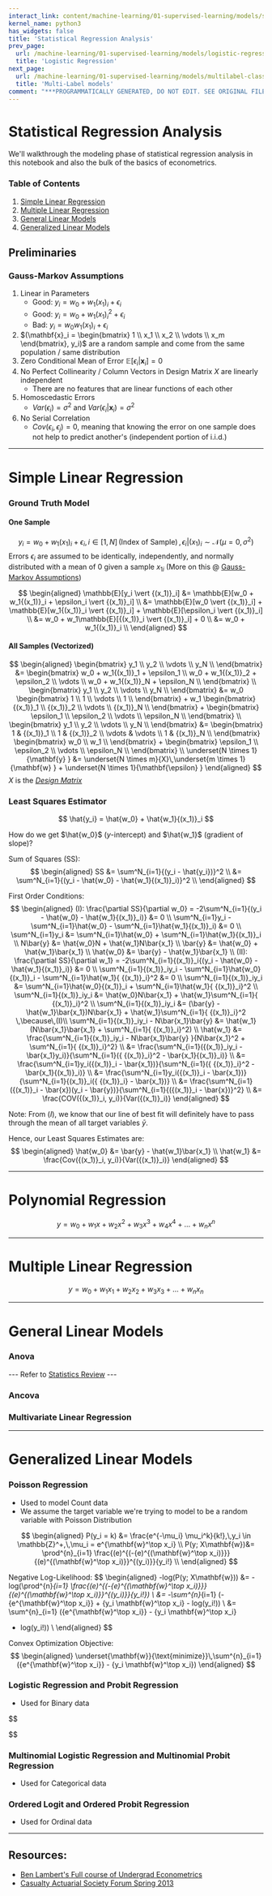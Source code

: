 ```yaml
---
interact_link: content/machine-learning/01-supervised-learning/models/statistical-regression-analysis.ipynb
kernel_name: python3
has_widgets: false
title: 'Statistical Regression Analysis'
prev_page:
  url: /machine-learning/01-supervised-learning/models/logistic-regression
  title: 'Logistic Regression'
next_page:
  url: /machine-learning/01-supervised-learning/models/multilabel-classification
  title: 'Multi-Label models'
comment: "***PROGRAMMATICALLY GENERATED, DO NOT EDIT. SEE ORIGINAL FILES IN /content***"
---
```



# Statistical Regression Analysis

We'll walkthrough the modeling phase of statistical regression analysis in this notebook and also the bulk of the basics of econometrics.

### Table of Contents
1. [Simple Linear Regression](#simplelinreg)
2. [Multiple Linear Regression](#multiplelinreg)
3. [General Linear Models](#glm)
4. [Generalized Linear Models](#glim)

## Preliminaries

### Gauss-Markov Assumptions<a id='gauss-markov'></a>
1. Linear in Parameters
    - Good: $y_i = w_0 + w_1{(x_1)}_i + \epsilon_i$
    - Good: $y_i = w_0 + w_1{(x_1)}^2_i + \epsilon_i$
    - Bad: $y_i = w_0w_1{(x_1)}_i + \epsilon_i$ 
2. $(\mathbf{x}_i = \begin{bmatrix} 1 \\ x_1 \\ x_2 \\ \vdots \\ x_m \end{bmatrix}, y_i)$ are a random sample and come from the same population / same distribution
3. Zero Conditional Mean of Error $\mathbb{E}[\epsilon_i \vert \mathbf{x}_i] = 0$
4. No Perfect Collinearity / Column Vectors in Design Matrix $X$ are linearly independent
    - There are no features that are linear functions of each other
5. Homoscedastic Errors
    - $Var(\epsilon_i) = \sigma^2$ and $Var(\epsilon_i \vert \mathbf{x}_i) = \sigma^2$
6. No Serial Correlation
    - $Cov(\epsilon_i, \epsilon_j) = 0$, meaning that knowing the error on one sample does not help to predict another's (independent portion of i.i.d.)



---
# Simple Linear Regression<a id='simplelinreg'></a>

### Ground Truth Model

#### One Sample
$$
y_i = w_0 + w_1{(x_1)}_i + \epsilon_i,\,i \in [1, N]\,\text{(Index of Sample)}\,,\epsilon_i \vert {(x_1)}_i \sim \mathcal{N}(\mu=0, \sigma^2)
$$
Errors $\epsilon_i$ are assumed to be identically, independently, and normally distributed with a mean of 0 given a sample ${x_1}_i$ (More on this @ [Gauss-Markov Assumptions](#gauss-markov))

$$
\begin{aligned}
\mathbb{E}[y_i \vert {(x_1)}_i] &= \mathbb{E}[w_0 + w_1{(x_1)}_i + \epsilon_i \vert {(x_1)}_i] \\
&= \mathbb{E}[w_0 \vert {(x_1)}_i] + \mathbb{E}[w_1{(x_1)}_i \vert {(x_1)}_i] + \mathbb{E}[\epsilon_i \vert {(x_1)}_i] \\
&= w_0 + w_1\mathbb{E}[{(x_1)}_i \vert {(x_1)}_i] + 0 \\
&= w_0 + w_1{(x_1)}_i \\
\end{aligned}
$$



#### All Samples (Vectorized)
$$
\begin{aligned}
\begin{bmatrix}
y_1 \\
y_2 \\
\vdots \\
y_N \\
\end{bmatrix} &= 
\begin{bmatrix}
w_0 + w_1{(x_1)}_1 + \epsilon_1 \\
w_0 + w_1{(x_1)}_2 + \epsilon_2 \\
\vdots \\
w_0 + w_1{(x_1)}_N + \epsilon_N \\
\end{bmatrix} \\
\begin{bmatrix}
y_1 \\
y_2 \\
\vdots \\
y_N \\
\end{bmatrix} &= 
w_0
\begin{bmatrix}
1 \\
1 \\
\vdots \\
1 \\
\end{bmatrix} +
w_1
\begin{bmatrix}
{(x_1)}_1 \\
{(x_1)}_2 \\
\vdots \\
{(x_1)}_N \\
\end{bmatrix} + 
\begin{bmatrix}
\epsilon_1 \\
\epsilon_2 \\
\vdots \\
\epsilon_N \\
\end{bmatrix} \\
\begin{bmatrix}
y_1 \\
y_2 \\
\vdots \\
y_N \\
\end{bmatrix} &= 
\begin{bmatrix}
1 & {(x_1)}_1 \\
1 & {(x_1)}_2 \\
\vdots & \vdots \\
1 & {(x_1)}_N \\
\end{bmatrix}
\begin{bmatrix}
w_0 \\
w_1 \\
\end{bmatrix} + 
\begin{bmatrix}
\epsilon_1 \\
\epsilon_2 \\
\vdots \\
\epsilon_N \\
\end{bmatrix} \\
\underset{N \times 1}{\mathbf{y} } &= \underset{N \times m}{X}\,\underset{m \times 1}{\mathbf{w} } + \underset{N \times 1}{\mathbf{\epsilon} }
\end{aligned}
$$ $X$ is the [*Design Matrix*](https://en.wikipedia.org/wiki/Design_matrix)



### Least Squares Estimator
$$
\hat{y_i} = \hat{w_0} + \hat{w_1}{(x_1)}_i
$$

How do we get $\hat{w_0}$ ($y$-intercept) and $\hat{w_1}$ (gradient of slope)?

Sum of Squares (SS):
$$
\begin{aligned}
SS &= \sum^N_{i=1}{(y_i - \hat{y_i})}^2 \\
&= \sum^N_{i=1}{(y_i - \hat{w_0} - \hat{w_1}{(x_1)}_i)}^2 \\
\end{aligned}
$$

First Order Conditions:
$$
\begin{aligned}
(I): \frac{\partial SS}{\partial w_0} = -2\sum^N_{i=1}{(y_i - \hat{w_0} - \hat{w_1}{(x_1)}_i)} &= 0 \\
\sum^N_{i=1}y_i - \sum^N_{i=1}\hat{w_0} - \sum^N_{i=1}\hat{w_1}{(x_1)}_i) &= 0 \\
\sum^N_{i=1}y_i &= \sum^N_{i=1}\hat{w_0} + \sum^N_{i=1}\hat{w_1}{(x_1)}_i  \\
N\bar{y} &= \hat{w_0}N + \hat{w_1}N\bar{x_1}  \\
\bar{y} &= \hat{w_0} + \hat{w_1}\bar{x_1}  \\
\hat{w_0} &= \bar{y} - \hat{w_1}\bar{x_1} \\
(II): \frac{\partial SS}{\partial w_1} = -2\sum^N_{i=1}{(x_1)}_i{(y_i - \hat{w_0} - \hat{w_1}{(x_1)}_i)} &= 0 \\
\sum^N_{i=1}{(x_1)}_iy_i - \sum^N_{i=1}\hat{w_0}{(x_1)}_i - \sum^N_{i=1}\hat{w_1}{ {(x_1)}_i}^2 &= 0 \\
\sum^N_{i=1}{(x_1)}_iy_i &= \sum^N_{i=1}\hat{w_0}{(x_1)}_i + \sum^N_{i=1}\hat{w_1}{ {(x_1)}_i}^2 \\
\sum^N_{i=1}{(x_1)}_iy_i &= \hat{w_0}N\bar{x_1} + \hat{w_1}\sum^N_{i=1}{ {(x_1)}_i}^2 \\
\sum^N_{i=1}{(x_1)}_iy_i &= (\bar{y} - \hat{w_1}\bar{x_1})N\bar{x_1} + \hat{w_1}\sum^N_{i=1}{ {(x_1)}_i}^2 \,\because\,(I)\\
\sum^N_{i=1}{(x_1)}_iy_i - N\bar{x_1}\bar{y} &= \hat{w_1}(N\bar{x_1}\bar{x_1} + \sum^N_{i=1}{ {(x_1)}_i}^2) \\
\hat{w_1} &= \frac{\sum^N_{i=1}{(x_1)}_iy_i - N\bar{x_1}\bar{y} }{N\bar{x_1}^2 + \sum^N_{i=1}{ {(x_1)}_i}^2} \\
&= \frac{\sum^N_{i=1}({(x_1)}_iy_i - \bar{x_1}y_i)}{\sum^N_{i=1}({ {(x_1)}_i}^2 - \bar{x_1}{(x_1)}_i)} \\
&= \frac{\sum^N_{i=1}y_i({(x_1)}_i - \bar{x_1})}{\sum^N_{i=1}({ {(x_1)}_i}^2 - \bar{x_1}{(x_1)}_i)} \\
&= \frac{\sum^N_{i=1}y_i({(x_1)}_i - \bar{x_1})}{\sum^N_{i=1}{(x_1)}_i({ {(x_1)}_i} - \bar{x_1})} \\
&= \frac{\sum^N_{i=1}({(x_1)}_i - \bar{x})(y_i - \bar{y})}{\sum^N_{i=1}{({(x_1)}_i - \bar{x})}^2} \\
&= \frac{COV({(x_1)}_i, y_i)}{Var({(x_1)}_i)}
\end{aligned}
$$

Note: From $(I)$, we know that our line of best fit will definitely have to pass through the mean of all target variables $\bar{y}$.

Hence, our Least Squares Estimates are:
$$
\begin{aligned}
\hat{w_0} &= \bar{y} - \hat{w_1}\bar{x_1} \\
\hat{w_1} &= \frac{Cov({(x_1)}_i, y_i)}{Var({(x_1)}_i)}
\end{aligned}
$$



---
# Polynomial Regression

$$
y = w_0 + w_1x + w_2x^2 + w_3x^3 + w_4x^4 + \ldots + w_nx^n
$$



---
# Multiple Linear Regression<a id='multiplelinreg'></a>

$$
y = w_0 + w_1x_1 + w_2x_2 +w_3x_3 + \ldots + w_nx_n
$$



---
# General Linear Models<a id='glm'></a>

### Anova
--- Refer to [Statistics Review]() ---

### Ancova

### Multivariate Linear Regression



---
# Generalized Linear Models<a id='glim'></a>

### Poisson Regression
- Used to model Count data
- We assume the target variable we're trying to model to be a random variable with Poisson Distribution

$$
\begin{aligned}
P(y_i = k) &= \frac{e^{-\mu_i} \mu_i^k}{k!},\,y_i \in \mathbb{Z}^+,\,\mu_i = e^{\mathbf{w}^\top x_i} \\
P(y; X\mathbf{w})&= \prod^{n}_{i=1} \frac{(e)^{(-{e)^{(\mathbf{w}^\top x_i)}}} {(e)^{(\mathbf{w}^\top x_i)}}^{(y_i)}}{y_i!} \\
\end{aligned}
$$

Negative Log-Likelihood: 
$$
\begin{aligned}
-log(P(y; X\mathbf{w})) &= -log(\prod^{n}_{i=1} \frac{(e)^{(-{e)^{(\mathbf{w}^\top x_i)}}} {(e)^{(\mathbf{w}^\top x_i)}}^{(y_i)}}{y_i!}) \\
&= -\sum^{n}_{i=1} (-{e^{\mathbf{w}^\top x_i}} + {y_i \mathbf{w}^\top x_i} - log(y_i!)) \\
&= \sum^{n}_{i=1} ({e^{\mathbf{w}^\top x_i}} - {y_i \mathbf{w}^\top x_i} 
+ log(y_i!)) \\
\end{aligned}
$$

Convex Optimization Objective:
$$
\begin{aligned}
\underset{\mathbf{w}}{\text{minimize}}\,\sum^{n}_{i=1} ({e^{\mathbf{w}^\top x_i}} - {y_i \mathbf{w}^\top x_i})
\end{aligned}
$$

### Logistic Regression and Probit Regression
- Used for Binary data

$$

$$

### Multinomial Logistic Regression and Multinomial Probit Regression
- Used for Categorical data

### Ordered Logit and Ordered Probit Regression
- Used for Ordinal data



---
## Resources:
- [Ben Lambert's Full course of Undergrad Econometrics](https://www.youtube.com/playlist?list=PLwJRxp3blEvZyQBTTOMFRP_TDaSdly3gU)
- [Casualty Actuarial Society Forum Spring 2013](https://www.casact.org/pubs/forum/13spforum/Semenovich.pdf)

